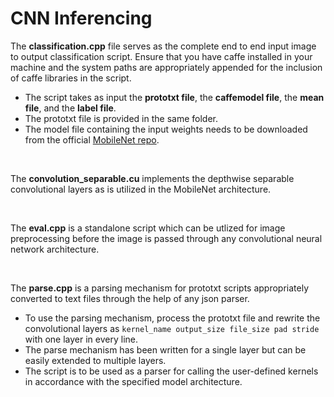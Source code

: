 # CNN Inferencing
The **classification.cpp** file serves as the complete end to end input image to output classification script. Ensure that you have caffe installed in your machine and the system paths are appropriately appended for the inclusion of caffe libraries in the script. 
- The script takes as input the **prototxt file**, the **caffemodel file**, the **mean file**, and the **label file**.
- The prototxt file is provided in the same folder. 
- The model file containing the input weights needs to be downloaded from the official [MobileNet repo](https://github.com/shicai/MobileNet-Caffe). 

<br/>

The **convolution_separable.cu** implements the depthwise separable convolutional layers as is utilized in the MobileNet architecture.

<br/>

The **eval.cpp** is a standalone script which can be utlized for image preprocessing before the image is passed through any convolutional neural network architecture.

<br/>

The **parse.cpp** is a parsing mechanism for prototxt scripts appropriately converted to text files through the help of any json parser. 
- To use the parsing mechanism, process the prototxt file and rewrite the convolutional layers as `kernel_name output_size file_size pad stride` with one layer in every line. 
- The parse mechanism has been written for a single layer but can be easily extended to multiple layers. 
- The script is to be used as a parser for calling the user-defined kernels in accordance with the specified model architecture.

